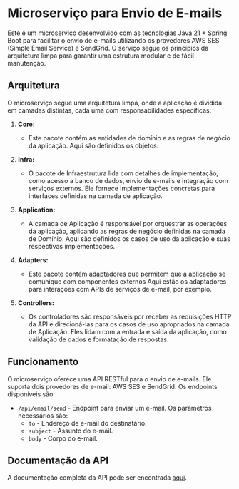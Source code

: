 # Microserviço para Envio de E-mails

Este é um microserviço desenvolvido com as tecnologias Java 21 + Spring Boot para facilitar o envio de e-mails utilizando os provedores AWS SES (Simple Email Service) e SendGrid. O serviço segue os princípios da arquitetura limpa para garantir uma estrutura modular e de fácil manutenção.

## Arquitetura

O microserviço segue uma arquitetura limpa, onde a aplicação é dividida em camadas distintas, cada uma com responsabilidades específicas:

1. **Core:**
   - Este pacote contém as entidades de domínio e as regras de negócio da aplicação. Aqui são definidos os objetos.

2. **Infra:**
   - O pacote de Infraestrutura lida com detalhes de implementação, como acesso a banco de dados, envio de e-mails e integração com serviços externos. Ele fornece implementações concretas para interfaces definidas na camada de aplicação.

3. **Application:**
   - A camada de Aplicação é responsável por orquestrar as operações da aplicação, aplicando as regras de negócio definidas na camada de Domínio. Aqui são definidos os casos de uso da aplicação e suas respectivas implementações.

4. **Adapters:**
   - Este pacote contém adaptadores que permitem que a aplicação se comunique com componentes externos Aqui estão os adaptadores para interações com APIs de serviços de e-mail, por exemplo.

5. **Controllers:**
   - Os controladores são responsáveis por receber as requisições HTTP da API e direcioná-las para os casos de uso apropriados na camada de Aplicação. Eles lidam com a entrada e saída da aplicação, como validação de dados e formatação de respostas.


## Funcionamento

O microserviço oferece uma API RESTful para o envio de e-mails. Ele suporta dois provedores de e-mail: AWS SES e SendGrid. Os endpoints disponíveis são:

- `/api/email/send` - Endpoint para enviar um e-mail. Os parâmetros necessários são:
  - `to` - Endereço de e-mail do destinatário.
  - `subject` - Assunto do e-mail.
  - `body` - Corpo do e-mail.

## Documentação da API

A documentação completa da API pode ser encontrada [aqui](https://documenter.getpostman.com/view/33292565/2sA3JDfjTQ).
